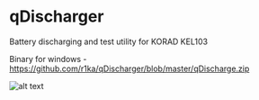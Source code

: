 # qDischarger
Battery discharging and test utility for KORAD KEL103

Binary for windows - https://github.com/r1ka/qDischarger/blob/master/qDischarge.zip

![alt text](https://github.com/r1ka/qDischarger/blob/master/screenshot.png)
